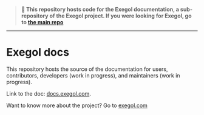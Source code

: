 
> **📌 This repository hosts code for the Exegol documentation, a sub-repository of the Exegol project. 
> If you were looking for Exegol, go to [the main repo](https://github.com/ThePorgs/Exegol)**
___

# Exegol docs

This repository hosts the source of the documentation for users, contributors, developers (work in progress), and maintainers (work in progress).

Link to the doc: [docs.exegol.com](https://docs.exegol.com).

Want to know more about the project? Go to [exegol.com](https://exegol.com)